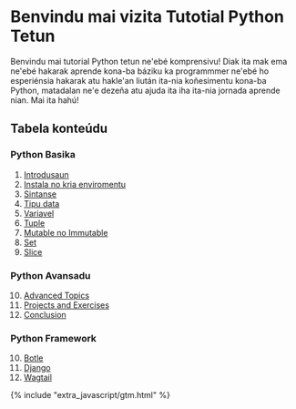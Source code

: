 # Benvindu mai vizita Tutotial Python Tetun

Benvindu mai tutorial Python tetun ne'ebé komprensivu! Diak ita mak ema ne'ebé hakarak aprende kona-ba báziku ka programmmer ne'ebé ho esperiénsia hakarak atu hakle'an liután ita-nia koñesimentu kona-ba Python, matadalan ne'e dezeña atu ajuda ita iha ita-nia jornada aprende nian. Mai ita hahú!

## Tabela konteúdu
### Python Basika
1. [Introdusaun](python_overview)
2. [Instala no kria enviromentu](python_environment_setup)
3. [Sintanse](python_syntax)
4. [Tipu data](python_data_type)
5. [Variavel](python_variables)
6. [Tuple](python_tuples)
7. [Mutable no Immutable](python_mutable_immutable)
8. [Set](python_set)
9. [Slice](python_list_slicing)
### Python Avansadu
10. [Advanced Topics](#advanced-topics)
11. [Projects and Exercises](#projects-and-exercises)
12. [Conclusion](#conclusion)

### Python Framework
10. [Botle](#botle)
11. [Django](#django)
12. [Wagtail](#wagtail)

{% include "extra_javascript/gtm.html" %}

